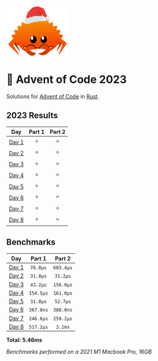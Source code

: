 <img src="./.assets/christmas_ferris.png" width="164">

# 🎄 Advent of Code 2023

Solutions for [Advent of Code](https://adventofcode.com/) in [Rust](https://www.rust-lang.org/).

<!--- advent_readme_stars table --->
## 2023 Results

| Day | Part 1 | Part 2 |
| :---: | :---: | :---: |
| [Day 1](https://adventofcode.com/2023/day/1) | ⭐ | ⭐ |
| [Day 2](https://adventofcode.com/2023/day/2) | ⭐ | ⭐ |
| [Day 3](https://adventofcode.com/2023/day/3) | ⭐ | ⭐ |
| [Day 4](https://adventofcode.com/2023/day/4) | ⭐ | ⭐ |
| [Day 5](https://adventofcode.com/2023/day/5) | ⭐ | ⭐ |
| [Day 6](https://adventofcode.com/2023/day/6) | ⭐ | ⭐ |
| [Day 7](https://adventofcode.com/2023/day/7) | ⭐ | ⭐ |
| [Day 8](https://adventofcode.com/2023/day/8) | ⭐ | ⭐ |
<!--- advent_readme_stars table --->

<!--- benchmarking table --->
## Benchmarks

| Day | Part 1 | Part 2 |
| :---: | :---: | :---:  |
| [Day 1](./src/bin/01.rs) | `76.0µs` | `603.4µs` |
| [Day 2](./src/bin/02.rs) | `31.8µs` | `31.2µs` |
| [Day 3](./src/bin/03.rs) | `43.2µs` | `156.0µs` |
| [Day 4](./src/bin/04.rs) | `154.5µs` | `161.0µs` |
| [Day 5](./src/bin/05.rs) | `31.0µs` | `52.7µs` |
| [Day 6](./src/bin/06.rs) | `367.0ns` | `388.0ns` |
| [Day 7](./src/bin/07.rs) | `246.6µs` | `259.2µs` |
| [Day 8](./src/bin/08.rs) | `517.2µs` | `3.1ms` |

**Total: 5.46ms**
<!--- benchmarking table --->
*Benchmarks performed on a 2021 M1 Macbook Pro, 16GB*
